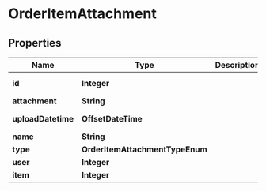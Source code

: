 

# OrderItemAttachment


## Properties

| Name | Type | Description | Notes |
|------------ | ------------- | ------------- | -------------|
|**id** | **Integer** |  |  [optional] [readonly] |
|**attachment** | **String** |  |  |
|**uploadDatetime** | **OffsetDateTime** |  |  [optional] [readonly] |
|**name** | **String** |  |  |
|**type** | **OrderItemAttachmentTypeEnum** |  |  [optional] |
|**user** | **Integer** |  |  |
|**item** | **Integer** |  |  |



